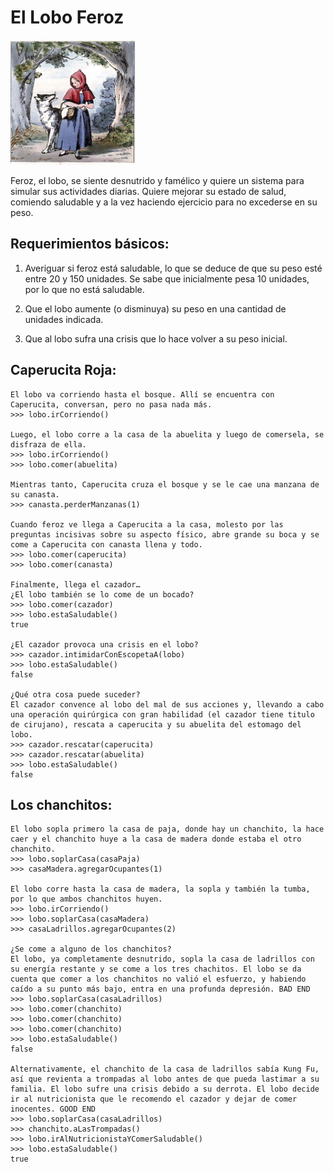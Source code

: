# El Lobo Feroz

<img src="caperucita.jpg" alt="caperucita y el lobo" width="200" height="200" />

Feroz, el lobo, se siente desnutrido y famélico y quiere un sistema para simular sus actividades diarias. Quiere mejorar su estado de salud, comiendo saludable y a la vez haciendo ejercicio para no excederse en su peso. 

## Requerimientos básicos:

1. Averiguar si feroz está saludable, lo que se deduce de que su peso esté entre 20 y 150 unidades. Se sabe que inicialmente pesa 10 unidades, por lo que no está saludable.

2. Que el lobo aumente (o disminuya) su peso en una cantidad de unidades indicada.

3. Que al lobo sufra una crisis que lo hace volver a su peso inicial. 

## Caperucita Roja:

	El lobo va corriendo hasta el bosque. Allí se encuentra con Caperucita, conversan, pero no pasa nada más.
	>>> lobo.irCorriendo()
	
	Luego, el lobo corre a la casa de la abuelita y luego de comersela, se disfraza de ella.
	>>> lobo.irCorriendo() 
	>>> lobo.comer(abuelita)
	
	Mientras tanto, Caperucita cruza el bosque y se le cae una manzana de su canasta.
	>>> canasta.perderManzanas(1)
	
	Cuando feroz ve llega a Caperucita a la casa, molesto por las preguntas incisivas sobre su aspecto físico, abre grande su boca y se come a Caperucita con canasta llena y todo.
	>>> lobo.comer(caperucita)
	>>> lobo.comer(canasta)
	
	Finalmente, llega el cazador…
	¿El lobo también se lo come de un bocado?
	>>> lobo.comer(cazador)
	>>> lobo.estaSaludable()
	true
	
	¿El cazador provoca una crisis en el lobo?
	>>> cazador.intimidarConEscopetaA(lobo)
	>>> lobo.estaSaludable()
	false
	
	¿Qué otra cosa puede suceder?
	El cazador convence al lobo del mal de sus acciones y, llevando a cabo una operación quirúrgica con gran habilidad (el cazador tiene titulo de cirujano), rescata a caperucita y su abuelita del estomago del lobo.
	>>> cazador.rescatar(caperucita)
	>>> cazador.rescatar(abuelita)
	>>> lobo.estaSaludable()
	false

## Los chanchitos:

	El lobo sopla primero la casa de paja, donde hay un chanchito, la hace caer y el chanchito huye a la casa de madera donde estaba el otro chanchito.
	>>> lobo.soplarCasa(casaPaja)
	>>> casaMadera.agregarOcupantes(1)
	
	El lobo corre hasta la casa de madera, la sopla y también la tumba, por lo que ambos chanchitos huyen.
	>>> lobo.irCorriendo()
	>>> lobo.soplarCasa(casaMadera)
	>>> casaLadrillos.agregarOcupantes(2)
	
	¿Se come a alguno de los chanchitos?
	El lobo, ya completamente desnutrido, sopla la casa de ladrillos con su energía restante y se come a los tres chachitos. El lobo se da cuenta que comer a los chanchitos no valió el esfuerzo, y habiendo caído a su punto más bajo, entra en una profunda depresión. BAD END
	>>> lobo.soplarCasa(casaLadrillos)
	>>> lobo.comer(chanchito)
	>>> lobo.comer(chanchito)
	>>> lobo.comer(chanchito)
	>>> lobo.estaSaludable()
	false
	
	Alternativamente, el chanchito de la casa de ladrillos sabía Kung Fu, así que revienta a trompadas al lobo antes de que pueda lastimar a su familia. El lobo sufre una crisis debido a su derrota. El lobo decide ir al nutricionista que le recomendo el cazador y dejar de comer inocentes. GOOD END
	>>> lobo.soplarCasa(casaLadrillos)
	>>> chanchito.aLasTrompadas()
	>>> lobo.irAlNutricionistaYComerSaludable()
	>>> lobo.estaSaludable()
	true


